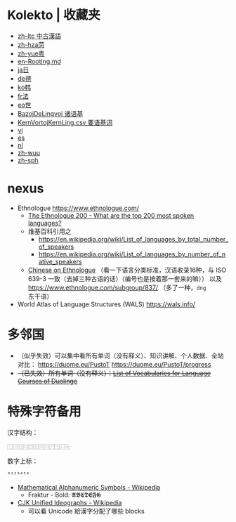 # Kolekto | 收藏夹

- [zh-ltc 中古漢語](./400-zh-ltc-中漢-MezaĈinaFonologio.md)
- [zh-hza菏](./400-zh-cmn-zgyu-菏-Heze.md)
- [zh-yue粤](./400-zh-yue-粵-Kantona.md)
- [en-Rooting.md](./400-en-Rooting.md)
- [ja日](./400-ja-日-Japana.md)
- [de德](./400-de-德-Germana.md)
- [ko韩](./400-ko-韓-Korean.md)
- [fr法](./400-fr-法-Franca.md)
- [eo世](./400-eo-冀-Esperanto.md)
- [BazojDeLingvoj 诸语基](./407.1-諸基-BazojDeLingvoj.md)
- [KernVortojKernLing.csv 要语基词](./407.1-KernVortoj/KernVortojKernLing.csv)
- [vi](./400-vi-越-Vjetnama.md)
- [es](./400-es-西-Hispana.md)
- [nl](./400-nl-荷-Dutch.md)
- [zh-wuu](./400-zh-wuu-吳-Wu.md)
- [zh-sph](./400-zh-cmn-xghu-石-Shiping.md)

# nexus

- Ethnologue https://www.ethnologue.com/
    - [The Ethnologue 200 - What are the top 200 most spoken languages?](https://www.ethnologue.com/guides/ethnologue200)
    - 维基百科引用之
        - https://en.wikipedia.org/wiki/List_of_languages_by_total_number_of_speakers
        - https://en.wikipedia.org/wiki/List_of_languages_by_number_of_native_speakers
    - [Chinese on Ethnologue](https://www.ethnologue.com/language/zho/) （看一下语言分类标准，汉语收录16种，与 ISO 639-3 一致（去掉三种古语的话）（编号也是按着那一套来的嘛）） 以及 https://www.ethnologue.com/subgroup/837/ （多了一种，`dng`东干语）
- World Atlas of Language Structures (WALS) https://wals.info/

# 多邻国

- （似乎失效）可以集中看所有单词（没有释义）、知识讲解、个人数据、全站对比： https://duome.eu/PustoT   https://duome.eu/PustoT/progress
- ~~（已失效）所有单词（没有释义）：[List of Vocabularies for Language Courses of Duolingo](https://forum.duolingo.com/comment/31074292)~~

# 特殊字符备用

汉字结构：

```
⿰⿱⿲⿳⿴⿵⿶⿷⿸⿹⿺⿻
```

数字上标：

```
⁰¹²³⁴⁵⁶
```

- [Mathematical Alphanumeric Symbols - Wikipedia](https://en.wikipedia.org/wiki/Mathematical_Alphanumeric_Symbols)
    - Fraktur - Bold: 𝕬𝕭𝕮𝕯𝕰𝕱𝕲
- [CJK Unified Ideographs - Wikipedia](https://en.wikipedia.org/wiki/CJK_Unified_Ideographs)
    - 可以看 Unicode 給漢字分配了哪些 blocks
